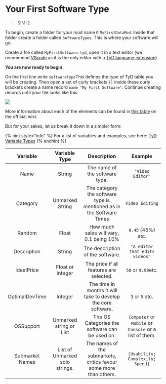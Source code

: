 # Your First Software Type

> SIM-2

To begin, create a folder for your mod name it `MyFirstDataMod`. Inside that folder create a folder called `SoftwareTypes`. This is where your software will go.

Create a file called `MyFirstSoftware.tyd`, open it in a text editor \(we recommend [VScode](https://code.visualstudio.com/) as it is the only editor with a [TyD language extension](https://marketplace.visualstudio.com/items?itemName=Matthew-Adcock.tyd-lang)\). 

**You are now ready to begin.**

On the first line write `SoftwareType`This defines the type of TyD table you will be creating. Then open a set of curly brackets `{}` inside these curly brackets create a name record `name "My First Software"`. Continue creating records until your file looks like this:

![](../../.gitbook/assets/sim-1-a.png)

More information about each of the elements can be found in [this table](https://softwareinc.coredumping.com/wiki/index.php/Data_Modding#Elements) on the official wiki.

But for your sakes, let us break it down in a simpler form:

{% hint style="info" %}
For a list of variables and examples, see here: [TyD Variable Types](tyd-variable-types.md)
{% endhint %}

| **Variable** | Variable Type | **Description** | **Example** |
| :---: | :---: | :---: | :---: |
| Name | String | The name of the software type. | `"Video Editor"` |
| Category | Unmarked String | The category the software type is mentioned as in the Software Times | `Video Editing` |
| Random | Float | How much sales will vary, 0.1 being 10% | `0.45` \(45%\) etc. |
| Description | String | The description of the software. | `"A editor that edits videos"` |
| IdealPrice | Float or Integer | The price if all features are selected. | `50` or `9.99`etc. |
| OptimalDevTime | Integer | The time in months it will take to develop the core software. | `3` or `5` etc. |
| OSSupport | Unmarked string or List | The OS Categories the software can be used on. | `Computer` or `Mobile` or `Console` or a list of them. |
| Submarket Names | List of Unmarked solo strings. | The names of the submarkets, critics favour some more than others. | `[Usability; Complexity; Speed]`  |



